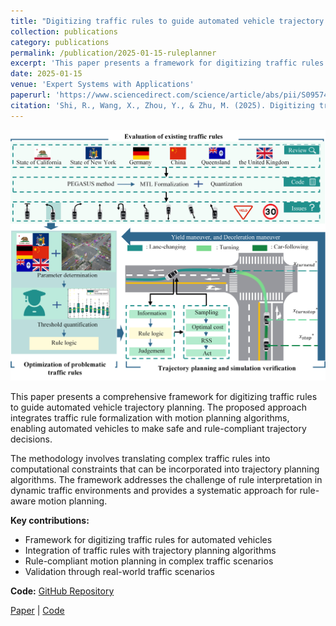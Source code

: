 ```yaml
---
title: "Digitizing traffic rules to guide automated vehicle trajectory planning"
collection: publications
category: publications
permalink: /publication/2025-01-15-ruleplanner
excerpt: 'This paper presents a framework for digitizing traffic rules to enhance automated vehicle trajectory planning, integrating rule-based constraints with motion planning algorithms.'
date: 2025-01-15
venue: 'Expert Systems with Applications'
paperurl: 'https://www.sciencedirect.com/science/article/abs/pii/S0957417425002830'
citation: 'Shi, R., Wang, X., Zhou, Y., & Zhu, M. (2025). Digitizing traffic rules to guide automated vehicle trajectory planning. <i>Expert Systems with Applications</i>.'
---
```


![RulePlanner Framework](/images/ruleplanner.png)

This paper presents a comprehensive framework for digitizing traffic rules to guide automated vehicle trajectory planning. The proposed approach integrates traffic rule formalization with motion planning algorithms, enabling automated vehicles to make safe and rule-compliant trajectory decisions.

The methodology involves translating complex traffic rules into computational constraints that can be incorporated into trajectory planning algorithms. The framework addresses the challenge of rule interpretation in dynamic traffic environments and provides a systematic approach for rule-aware motion planning.

**Key contributions:**
- Framework for digitizing traffic rules for automated vehicles
- Integration of traffic rules with trajectory planning algorithms
- Rule-compliant motion planning in complex traffic scenarios
- Validation through real-world traffic scenarios

**Code:** [GitHub Repository](https://github.com/Ruolin99/RulePlanner)

[Paper](https://www.sciencedirect.com/science/article/abs/pii/S0957417425002830) | [Code](https://github.com/Ruolin99/RulePlanner)
